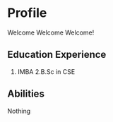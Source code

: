 # Profile
Welcome Welcome Welcome!
## Education Experience 
1. IMBA
2.B.Sc in CSE
## Abilities
Nothing
